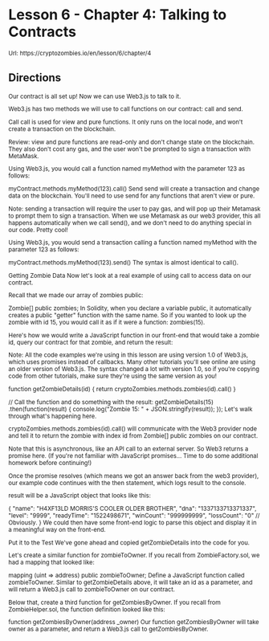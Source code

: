 # Lesson 6 - Chapter 4: Talking to Contracts

<small>
Url: https://cryptozombies.io/en/lesson/6/chapter/4
</small>

## Directions

<small>
Our contract is all set up! Now we can use Web3.js to talk to it.

Web3.js has two methods we will use to call functions on our contract: call and send.

Call
call is used for view and pure functions. It only runs on the local node, and won't create a transaction on the blockchain.

Review: view and pure functions are read-only and don't change state on the blockchain. They also don't cost any gas, and the user won't be prompted to sign a transaction with MetaMask.

Using Web3.js, you would call a function named myMethod with the parameter 123 as follows:

myContract.methods.myMethod(123).call()
Send
send will create a transaction and change data on the blockchain. You'll need to use send for any functions that aren't view or pure.

Note: sending a transaction will require the user to pay gas, and will pop up their Metamask to prompt them to sign a transaction. When we use Metamask as our web3 provider, this all happens automatically when we call send(), and we don't need to do anything special in our code. Pretty cool!

Using Web3.js, you would send a transaction calling a function named myMethod with the parameter 123 as follows:

myContract.methods.myMethod(123).send()
The syntax is almost identical to call().

Getting Zombie Data
Now let's look at a real example of using call to access data on our contract.

Recall that we made our array of zombies public:

Zombie[] public zombies;
In Solidity, when you declare a variable public, it automatically creates a public "getter" function with the same name. So if you wanted to look up the zombie with id 15, you would call it as if it were a function: zombies(15).

Here's how we would write a JavaScript function in our front-end that would take a zombie id, query our contract for that zombie, and return the result:

Note: All the code examples we're using in this lesson are using version 1.0 of Web3.js, which uses promises instead of callbacks. Many other tutorials you'll see online are using an older version of Web3.js. The syntax changed a lot with version 1.0, so if you're copying code from other tutorials, make sure they're using the same version as you!

function getZombieDetails(id) {
return cryptoZombies.methods.zombies(id).call()
}

// Call the function and do something with the result:
getZombieDetails(15)
.then(function(result) {
console.log("Zombie 15: " + JSON.stringify(result));
});
Let's walk through what's happening here.

cryptoZombies.methods.zombies(id).call() will communicate with the Web3 provider node and tell it to return the zombie with index id from Zombie[] public zombies on our contract.

Note that this is asynchronous, like an API call to an external server. So Web3 returns a promise here. (If you're not familiar with JavaScript promises... Time to do some additional homework before continuing!)

Once the promise resolves (which means we got an answer back from the web3 provider), our example code continues with the then statement, which logs result to the console.

result will be a JavaScript object that looks like this:

{
"name": "H4XF13LD MORRIS'S COOLER OLDER BROTHER",
"dna": "1337133713371337",
"level": "9999",
"readyTime": "1522498671",
"winCount": "999999999",
"lossCount": "0" // Obviously.
}
We could then have some front-end logic to parse this object and display it in a meaningful way on the front-end.

Put it to the Test
We've gone ahead and copied getZombieDetails into the code for you.

Let's create a similar function for zombieToOwner. If you recall from ZombieFactory.sol, we had a mapping that looked like:

mapping (uint => address) public zombieToOwner;
Define a JavaScript function called zombieToOwner. Similar to getZombieDetails above, it will take an id as a parameter, and will return a Web3.js call to zombieToOwner on our contract.

Below that, create a third function for getZombiesByOwner. If you recall from ZombieHelper.sol, the function definition looked like this:

function getZombiesByOwner(address \_owner)
Our function getZombiesByOwner will take owner as a parameter, and return a Web3.js call to getZombiesByOwner.

</small>
